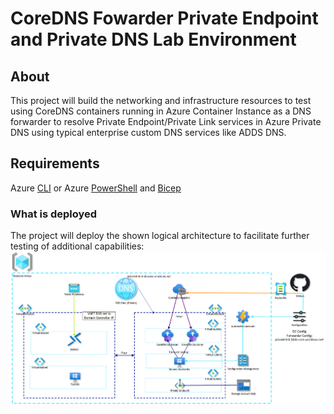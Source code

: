 # CoreDNS Fowarder Private Endpoint and Private DNS Lab Environment

## About
This project will build the networking and infrastructure resources to test using CoreDNS containers running in Azure Container Instance as a DNS forwarder to resolve Private Endpoint/Private Link services in Azure Private DNS using typical enterprise custom DNS services like ADDS DNS.

## Requirements
Azure [CLI](https://aka.ms/az-cli) or Azure [PowerShell](https://www.powershellgallery.com/packages/Az) and
[Bicep](https://learn.microsoft.com/en-us/azure/azure-resource-manager/bicep/install)

### What is deployed
The project will deploy the shown logical architecture to facilitate further testing of additional capabilities:
![reference](assets/reference.png)
